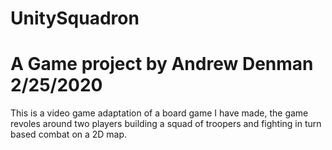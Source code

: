 # UnitySquadron
# A Game project by Andrew Denman 2/25/2020

This is a video game adaptation of a board game I have made, the game revoles around two players building a squad of troopers and fighting in turn based combat on a 2D map.
